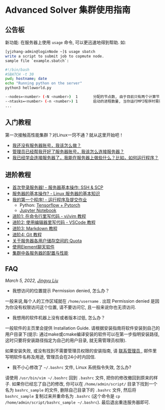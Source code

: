 # Advanced Solver 集群使用指南

## 公告板

新功能: 在服务器上使用 `usage` 命令, 可以更迅速地得到帮助. 如:

```bash
[yjzhang-admin@loginNode ~]$ usage sbatch
write a script to submit job to copmute node.
sample file `example.sbatch`:

#!/bin/bash
#SBATCH -t 30
pwd; hostname; date
echo "Running python on the server"
python3 helloworld.py

--nodes=<number> (-N <number>)  1       分配的节点数, 由于目前只有两个计算节点, 因此最大值为2.
--ntasks=<number> (-n <number>) 1       启动的进程数量, 当你运行MPI程序时需要修改这个选项.
...
```

## 入门教程

第一次接触高性能集群？对Linux一窍不通？就从这里开始吧！

- [我还没有服务器账号，我该怎么做？](new-user/i-have-no-account.md)
- [管理员已经帮我开好了服务器账号，我该怎么连接服务器？](new-user/how-can-i-connect.md)
- [我已经学会连接服务器了，我能在服务器上做些什么？比如，如何运行程序？](new-user/how-can-i-run-program.md)

## 进阶教程

<!-- **<font size=3> 以下提供了一些你可能会用到的教程, 如果您有任何建议和想法, 欢迎修改和补充! </font>** -->

- [首次登录服务器! - 服务器基本操作: SSH & SCP](connect-to-server.md)
- [服务器的基本操作? - Linux 服务器的基本知识](basic-linux.md)
- [我的第一个程序! - 运行程序及提交作业](run-program.md)
  - Python: [Tensorflow + Pytorch](documentation/python-tensorflow-pytorch.md)
  - [Jupyter Notebook](documentation/python-jupyter-notebook.md)
- [进阶1: 在命令行里写代码 - vi/vim 教程](vim.md)
- [进阶2: 使用编辑器里写代码 - VSCode 教程](vscode.md)
- [进阶3: Markdown 教程](markdown.md)
- [进阶4: Git 教程](git.md)
- [关于服务器各用户储存空间的 Quota](xfs-quota.md)
- [使用Element聊天软件](element.md)
- [集群中各服务器的配置与性能](benchmark.md)

## FAQ

*March 5, 2022, [Jingyu Liu](mailto:381258337@qq.com)*

- 我想访问的位置提示 Permission denied, 怎么办？

一般来说,每个人的工作区域就在 `/home/username` . 出现 Permission denied 是因为你没有权限访问这个位置, 请不要访问它, 且一般来说你也无须访问.

- 我想用的软件机器上没有或者版本过低, 怎么办？

一般软件的主页里会提供 Installation Guide. 请根据安装指南将软件安装到自己的用户目录下(提示: 通过make或cmake编译安装的软件可以在第一步指明安装路径, 这时只要将安装路径指定为自己的用户目录, 就无需管理员权限).

如果安装失败, 或没有找到不需要管理员权限的安装指南, 请 <a class="one" href="mailto:cash_admin@163.com"> 联系管理员 </a>, 邮件里写明软件名称及用途, 管理员会在24小时内回信.

- 我不小心修改了 `~/.bashrc` 文件, Linux 系统指令失效, 怎么办?

请使用 `/usr/bin/vim ~/.bashrc` 回到 `.bashrc` 文件, 把你的修改撤回到原来的样子. 如果你已经忘了自己的修改, 你可以在 `/home/admin/script/` 目录下找到一个名为 `bashrc_sample` 的文件, 删除自己目录下的 `.bashrc` 文件, 然后将 `bashrc_sample` 复制过来并重命名为 `.bashrc` (这个命令是 `cp /home/admin/script/bashrc_sample ~/.bashrc`). 最后退出重连服务器即可.
